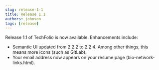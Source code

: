 ```yaml
---
slug: release-1-1
title: Release 1.1
authors: johnson
tags: [release]
---
```


Release 1.1 of TechFolio is now available. Enhancements include:

  * Semantic UI updated from 2.2.2 to 2.2.4.  Among other things, this means more icons (such as GitLab).
  * Your email address now appears on your resume page (bio-network-links.html).
